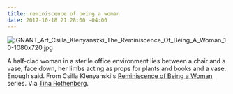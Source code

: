 ```yaml
---
title: reminiscence of being a woman
date: 2017-10-18 21:28:00 -04:00
---
```


![iGNANT_Art_Csilla_Klenyanszki_The_Reminiscence_Of_Being_A_Woman_10-1080x720.jpg](/uploads/iGNANT_Art_Csilla_Klenyanszki_The_Reminiscence_Of_Being_A_Woman_10-1080x720.jpg)

A half-clad woman in a sterile office environment lies between a chair and a vase, face down, her limbs acting as props for plants and books and a vase. Enough said. From Csilla Klenyanski's [Reminiscence of Being a Woman](https://www.ignant.com/2017/10/11/csilla-klenyanszkis-reminiscence-of-being-a-woman/) series. Via [Tina Rothenberg](http://feedproxy.google.com/~r/Swissmiss/~3/ZGBx2eBZjNg/csilla-klenyanszkis-photography.html).